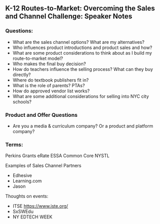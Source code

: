 ## K-12 Routes-to-Market: Overcoming the Sales and Channel Challenge: Speaker Notes

### Questions:
* What are the sales channel options? What are my alternatives?
* Who influences product introductions and product sales and how?
* What are some product considerations to think about as I build my route-to-market model?
* Who makes the final buy decision?
* How do teachers influence the selling process? What can they buy directly?
* Where do textbook publishers fit in?
* What is the role of parents? PTAs?
* How do approved vendor list works?
* What are some additional considerations for selling into NYC city schools?

### Product and Offer Questions
* Are you a media & curriculum company? Or a product and platform company?


### Terms:
Perkins Grants
eRate
ESSA
Common Core
NYSTL

Examples of Sales Channel Partners
* Edhesive
* Learning.com
* Jason


Thoughts on events:
* ITSE https://www.iste.org/
* SxSWEdu
* NY EDTECH WEEK 
